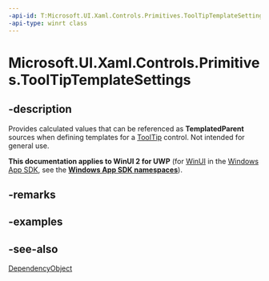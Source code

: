 ```yaml
---
-api-id: T:Microsoft.UI.Xaml.Controls.Primitives.ToolTipTemplateSettings
-api-type: winrt class
---
```


<!-- Class syntax.
public class ToolTipTemplateSettings : Windows.UI.Xaml.DependencyObject, Windows.UI.Xaml.Controls.Primitives.IToolTipTemplateSettings
-->

# Microsoft.UI.Xaml.Controls.Primitives.ToolTipTemplateSettings

## -description
Provides calculated values that can be referenced as **TemplatedParent** sources when defining templates for a [ToolTip](../microsoft.ui.xaml.controls/tooltip.md) control. Not intended for general use.

**This documentation applies to WinUI 2 for UWP** (for [WinUI](/windows/apps/winui/winui3/) in the [Windows App SDK](/windows/apps/windows-app-sdk/), see the **[Windows App SDK namespaces](/windows/windows-app-sdk/api/winrt/)**).

## -remarks

## -examples

## -see-also
[DependencyObject](../microsoft.ui.xaml/dependencyobject.md)
